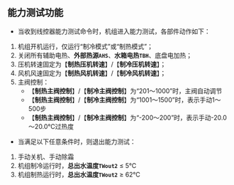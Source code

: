 <!-- 注意事项 -->
<!-- 起始分级标题：##（二级标题） -->

## 能力测试功能

- 当收到线控器能力测试命令时，机组进入能力测试，各部件动作如下：

1. 机组开机运行，仅运行“制冷模式”或“制热模式”；
2. 关闭所有辅助电热、**外部热源`AHS`**、**水箱电热`TBH`**、底盘电加热；
3. 压机转速固定为【**制热压机转速**】/【**制冷压机转速**】；
4. 风机风速固定为【**制热风机转速**】/【**制冷风机转速**】；
5. 主阀控制：
   - 【**制热主阀控制**】/【**制冷主阀控制**】为“201～1000”时，主阀自动调节
   - 【**制热主阀控制**】/【**制冷主阀控制**】为“1001～1500”时，表示手动1～500步
   - 【**制热主阀控制**】/【**制冷主阀控制**】为“-200～200”时，表示手动-20.0～20.0℃过热度

- 当满足以下任意条件时，则退出能力测试：

1. 手动关机、手动除霜
2. 机组制冷运行时，**总出水温度`TWout2`** ≤ 5℃
3. 机组制热运行时，**总出水温度`TWout2`** ≥ 62℃
